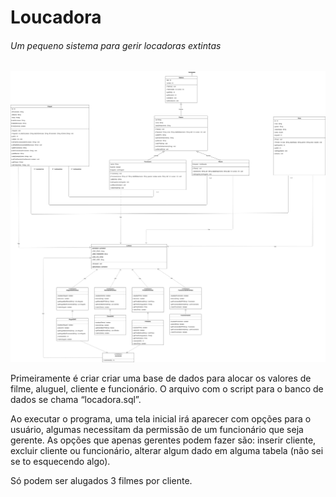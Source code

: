 # Loucadora
###### Um pequeno sistema para gerir locadoras extintas

![alt text](ldc.png)

Primeiramente é criar criar uma base de dados para alocar os valores de filme, aluguel, cliente e funcionário. O arquivo com o script para o banco de dados se chama “locadora.sql”.

Ao executar o programa, uma tela inicial irá aparecer com opções para o usuário, algumas necessitam da permissão de um funcionário que seja gerente. As opções que apenas gerentes podem fazer são: inserir cliente, excluir cliente ou funcionário, alterar algum dado em alguma tabela (não sei se to esquecendo algo).

Só podem ser alugados 3 filmes por cliente.